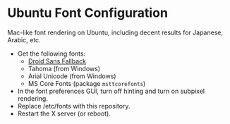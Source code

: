 Ubuntu Font Configuration
=========================

Mac-like font rendering on Ubuntu, including decent results for Japanese, Arabic, etc.

* Get the following fonts:
  * [Droid Sans Fallback](http://en.wikipedia.org/wiki/Droid_%28font%29)
  * Tahoma (from Windows)
  * Arial Unicode (from Windows)
  * MS Core Fonts (package `msttcorefonts`)
* In the font preferences GUI, turn off hinting and turn on subpixel rendering.
* Replace /etc/fonts with this repository.
* Restart the X server (or reboot).
